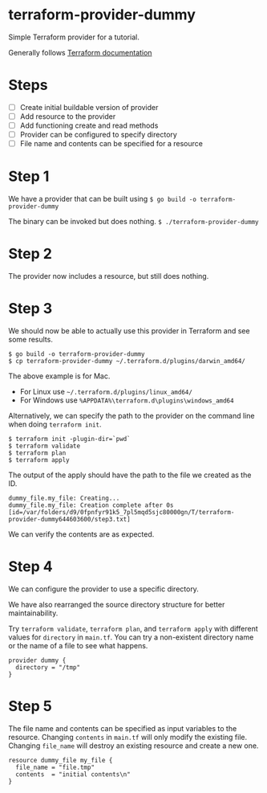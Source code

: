 # terraform-provider-dummy
Simple Terraform provider for a tutorial.

Generally follows [Terraform documentation](https://www.terraform.io/docs/extend/writing-custom-providers.html)

# Steps

- [ ] Create initial buildable version of provider
- [ ] Add resource to the provider
- [ ] Add functioning create and read methods
- [ ] Provider can be configured to specify directory
- [ ] File name and contents can be specified for a resource

# Step 1

We have a provider that can be built using
`$ go build -o terraform-provider-dummy`

The binary can be invoked but does nothing.
`$ ./terraform-provider-dummy`

# Step 2

The provider now includes a resource, but still does nothing.

# Step 3

We should now be able to actually use this provider in Terraform and
see some results.

```
$ go build -o terraform-provider-dummy
$ cp terraform-provider-dummy ~/.terraform.d/plugins/darwin_amd64/
```

The above example is for Mac.
* For Linux use `~/.terraform.d/plugins/linux_amd64/`
* For Windows use `%APPDATA%\terraform.d\plugins\windows_amd64`

Alternatively, we can specify the path to the provider on the command line when doing `terraform init`.

```
$ terraform init -plugin-dir=`pwd`
$ terraform validate
$ terraform plan
$ terraform apply
```

The output of the apply should have the path to the file we created as the ID.
```
dummy_file.my_file: Creating...
dummy_file.my_file: Creation complete after 0s [id=/var/folders/d9/0fpnfyr91k5_7pl5mqd5sjc80000gn/T/terraform-provider-dummy644603600/step3.txt]
```

We can verify the contents are as expected.

# Step 4

We can configure the provider to use a specific directory.

We have also rearranged the source directory structure for better maintainability.

Try `terraform validate`, `terraform plan`, and `terraform apply` with different
values for `directory` in `main.tf`. You can try a non-existent directory name or
the name of a file to see what happens.
```
provider dummy {
  directory = "/tmp"
}
```

# Step 5

The file name and contents can be specified as input variables to the resource.
Changing `contents` in `main.tf` will only modify the existing file. Changing `file_name`
will destroy an existing resource and create a new one.

```
resource dummy_file my_file {
  file_name = "file.tmp"
  contents  = "initial contents\n"
}
```

